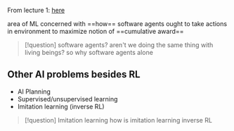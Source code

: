 From lecture 1: [here](https://drive.google.com/file/d/1N2WWk6tBQFesfZ0MiPnt2pXdv31rqDEF/view?usp=sharing)

area of ML concerned with ==how== software agents ought to take actions in environment to maximize notion of ==cumulative award==


>[!question] software agents? 
>aren't we doing the same thing with living beings? so why software agents alone




## Other AI problems  besides RL

- AI Planning
- Supervised/unsupervised learning
- Imitation learning (inverse RL)

>[!question] Imitation learning
>how is imitation learning inverse RL

